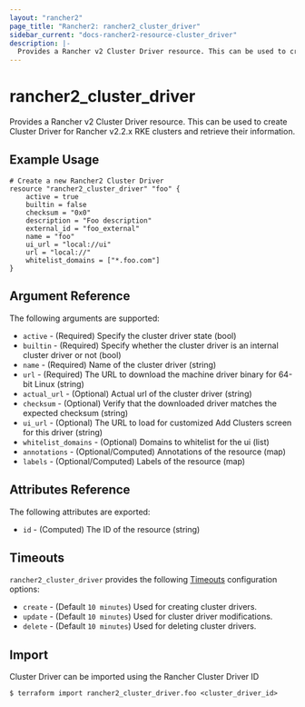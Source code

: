 ```yaml
---
layout: "rancher2"
page_title: "Rancher2: rancher2_cluster_driver"
sidebar_current: "docs-rancher2-resource-cluster_driver"
description: |-
  Provides a Rancher v2 Cluster Driver resource. This can be used to create Cluster Driver for Rancher v2 RKE clusters and retrieve their information.
---
```


# rancher2\_cluster\_driver

Provides a Rancher v2 Cluster Driver resource. This can be used to create Cluster Driver for Rancher v2.2.x RKE clusters and retrieve their information.

## Example Usage

```hcl
# Create a new Rancher2 Cluster Driver
resource "rancher2_cluster_driver" "foo" {
    active = true
    builtin = false
    checksum = "0x0"
    description = "Foo description"
    external_id = "foo_external"
    name = "foo"
    ui_url = "local://ui"
    url = "local://"
    whitelist_domains = ["*.foo.com"]
}
```

## Argument Reference

The following arguments are supported:

* `active` - (Required) Specify the cluster driver state (bool)
* `builtin` - (Required) Specify whether the cluster driver is an internal cluster driver or not (bool)
* `name` - (Required) Name of the cluster driver (string)
* `url` - (Required) The URL to download the machine driver binary for 64-bit Linux (string)
* `actual_url` - (Optional) Actual url of the cluster driver (string)
* `checksum` - (Optional) Verify that the downloaded driver matches the expected checksum (string)
* `ui_url` - (Optional) The URL to load for customized Add Clusters screen for this driver (string)
* `whitelist_domains` - (Optional) Domains to whitelist for the ui (list)
* `annotations` - (Optional/Computed) Annotations of the resource (map)
* `labels` - (Optional/Computed) Labels of the resource (map)

## Attributes Reference

The following attributes are exported:

* `id` - (Computed) The ID of the resource (string)

## Timeouts

`rancher2_cluster_driver` provides the following
[Timeouts](https://www.terraform.io/docs/configuration/resources.html#operation-timeouts) configuration options:

- `create` - (Default `10 minutes`) Used for creating cluster drivers.
- `update` - (Default `10 minutes`) Used for cluster driver modifications.
- `delete` - (Default `10 minutes`) Used for deleting cluster drivers.

## Import

Cluster Driver can be imported using the Rancher Cluster Driver ID

```
$ terraform import rancher2_cluster_driver.foo <cluster_driver_id>
```

